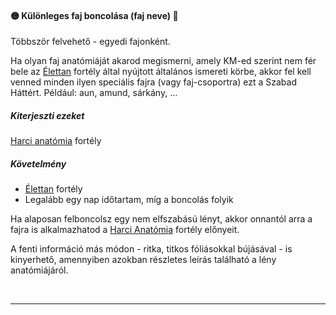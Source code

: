 #### 🟡 Különleges faj boncolása (faj neve) 🔁

Többször felvehető - egyedi fajonként.

Ha olyan faj anatómiáját akarod megismerni, amely KM-ed szerint nem fér bele az [Élettan](../fortelyok.altalanos/elettan.md) fortély által nyújtott általános ismereti körbe, akkor fel kell venned minden ilyen speciális fajra (vagy faj-csoportra) ezt a Szabad Háttért. Például: aun, amund, sárkány, ...
##### Kiterjeszti ezeket

[Harci anatómia](../fortelyok.harci/harci_anatomia.md) fortély

##### Követelmény

- [Élettan](../fortelyok.altalanos/elettan.md) fortély
- Legalább egy nap időtartam, míg a boncolás folyik

Ha alaposan felboncolsz egy nem elfszabású lényt, akkor onnantól arra a fajra is alkalmazhatod a [Harci Anatómia](../fortelyok.harci/harci_anatomia.md) fortély előnyeit.

A fenti információ más módon - ritka, titkos fóliásokkal bújásával - is kinyerhető, amennyiben azokban részletes leírás található a lény anatómiájáról.

<br />

---
